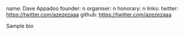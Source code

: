 name: Dave Appadoo
founder: n
organiser: n
honorary: n
links:
	twitter: https://twitter.com/azezezaaa
    github: https://twitter.com/azezezaaa


Sample bio